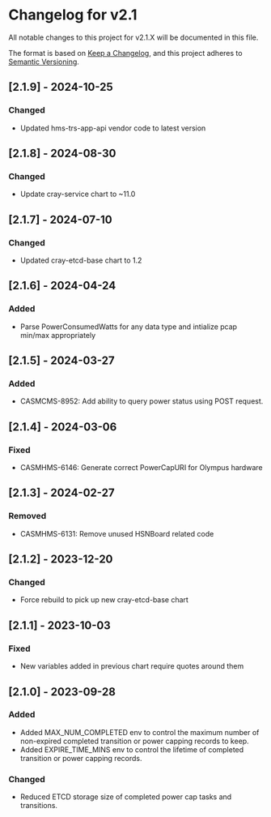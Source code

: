 # Changelog for v2.1

All notable changes to this project for v2.1.X will be documented in this file.

The format is based on [Keep a Changelog](https://keepachangelog.com/en/1.0.0/),
and this project adheres to [Semantic Versioning](https://semver.org/spec/v2.0.0.html).

## [2.1.9] - 2024-10-25

### Changed

- Updated hms-trs-app-api vendor code to latest version

## [2.1.8] - 2024-08-30

### Changed

- Update cray-service chart to ~11.0

## [2.1.7] - 2024-07-10

### Changed

- Updated cray-etcd-base chart to 1.2

## [2.1.6] - 2024-04-24

### Added

- Parse PowerConsumedWatts for any data type and intialize pcap min/max appropriately

## [2.1.5] - 2024-03-27

### Added

- CASMCMS-8952: Add ability to query power status using POST request.

## [2.1.4] - 2024-03-06

### Fixed

- CASMHMS-6146: Generate correct PowerCapURI for Olympus hardware

## [2.1.3] - 2024-02-27

### Removed

- CASMHMS-6131: Remove unused HSNBoard related code

## [2.1.2] - 2023-12-20

### Changed

- Force rebuild to pick up new cray-etcd-base chart

## [2.1.1] - 2023-10-03

### Fixed

- New variables added in previous chart require quotes around them

## [2.1.0] - 2023-09-28

### Added

- Added MAX_NUM_COMPLETED env to control the maximum number of non-expired completed transition or power capping records to keep.
- Added EXPIRE_TIME_MINS env to control the lifetime of completed transition or power capping records.

### Changed

- Reduced ETCD storage size of completed power cap tasks and transitions.
